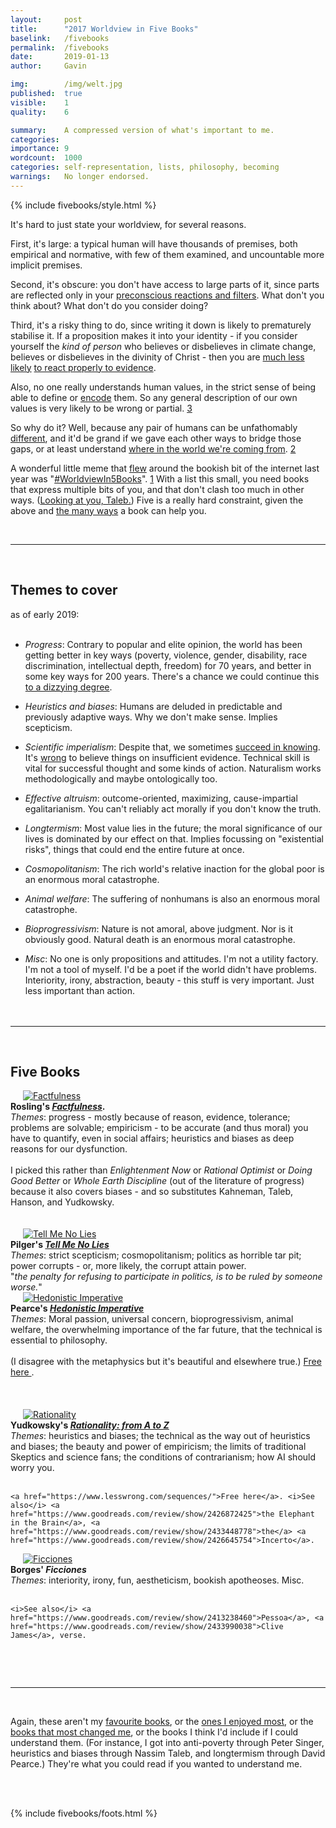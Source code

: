```yaml
---
layout:     post
title:      "2017 Worldview in Five Books"
baselink:   /fivebooks
permalink:  /fivebooks
date:       2019-01-13
author:     Gavin

img:        /img/welt.jpg
published:  true
visible:    1
quality:    6

summary:    A compressed version of what's important to me.
categories: 
importance: 9
wordcount:  1000
categories: self-representation, lists, philosophy, becoming
warnings: 	No longer endorsed.
---
```


{%  include fivebooks/style.html %}

It's hard to just state your worldview, for several reasons. 

First, it's large: a typical human will have thousands of premises, both empirical and normative, with few of them examined, and uncountable more implicit premises. 

Second, it's obscure: you don't have access to large parts of it, since parts are reflected only in your <a href="https://en.wikipedia.org/wiki/Alief_(mental_state)">preconscious reactions and filters</a>. What don't you think about? What don't do you consider doing?

Third, it's a risky thing to do, since writing it down is likely to prematurely stabilise it. If a proposition makes it into your identity - if you consider yourself the <i>kind of person</i> who believes or disbelieves in climate change, believes or disbelieves in the divinity of Christ - then you are <a href="https://en.wikipedia.org/wiki/Endowment_effect">much less likely</a> <a href="https://en.wikipedia.org/wiki/Confirmation_bias">to react properly to evidence</a>. 

Also, no one really understands human values, in the strict sense of being able to define or <a href="https://www.goodreads.com/quotes/26035-science-is-what-we-understand-well-enough-to-explain-to">encode</a> them. So any general description of our own values is very likely to be wrong or partial. <a href="#fn:3" id="fnref:3">3</a>

So why do it? Well, because any pair of humans can be unfathomably <a href="https://wiki.lesswrong.com/wiki/Inferential_distance">different</a>, and it'd be grand if we gave each other ways to bridge those gaps, or at least understand <a href="https://slatestarcodex.com/blog_images/senti_human2.jpg">where in the world we're coming from</a>. <a href="#fn:2" id="fnref:2">2</a><br>

A wonderful little meme that <a href="https://twitter.com/juliagalef/status/976890512425721856?lang=en">flew</a> around the bookish bit of the internet last year was "<a href="https://twitter.com/hashtag/worldviewin5books">#WorldviewIn5Books</a>". <a href="#fn:1" id="fnref:1">1</a> With a list this small, you need books that express multiple bits of you, and that don't clash too much in other ways. (<a href="http://blogs.discovermagazine.com/collideascape/2014/11/01/nassim-taleb-venomous-twitter/#.XDs1QuH7SV4">Looking at you, Taleb.</a>) Five is a really hard constraint, given the above and <a href="https://juliagalef.com/2017/01/06/a-taxonomy-of-books-that-change-your-worldview/">the many ways</a> a book can help you.

<br>
<hr />
<br>


## Themes to cover

as of early 2019:<br><br>

* _Progress_: Contrary to popular and elite opinion, the world has been getting better in key ways (poverty, violence, gender, disability, race discrimination, intellectual depth, freedom) for 70 years, and better in some key ways for 200 years. There's a chance we could continue this <a href="https://nickbostrom.com/utopia.html">to a dizzying degree</a>.<br>

* _Heuristics and biases_: Humans are deluded in predictable and previously adaptive ways. Why we don't make sense. Implies scepticism.<br>

* _Scientific imperialism_: Despite that, we sometimes <a href="https://plato.stanford.edu/entries/structural-realism/">succeed in knowing</a>. It's <a href="https://plato.stanford.edu/entries/ethics-belief/#EviOve">wrong</a> to believe things on insufficient evidence. Technical skill is vital for successful thought and some kinds of action. Naturalism works methodologically and maybe ontologically too.<br>

* _Effective altruism_: outcome-oriented, maximizing, cause-impartial egalitarianism. You can't reliably act morally if you don't know the truth.<br>

* _Longtermism_: Most value lies in the future; the moral significance of our lives is dominated by our effect on that. Implies focussing on "existential risks", things that could end the entire future at once.<br>

* _Cosmopolitanism_: The rich world's relative inaction for the global poor is an enormous moral catastrophe.<br>

* _Animal welfare_: The suffering of nonhumans is also an enormous moral catastrophe.<br>

* _Bioprogressivism_: Nature is not amoral, above judgment. Nor is it obviously good. Natural death is an enormous moral catastrophe.<br>

* _Misc_: No one is only propositions and attitudes. I'm not a utility factory. I'm not a tool of myself. I'd be a poet if the world didn't have problems. Interiority, irony, abstraction, beauty - this stuff is very important. Just less important than action.
<br><br><br>

<hr />
<br>

## Five Books

<div class="row">
  <div class="imgColumn">
	<a href="https://www.goodreads.com/review/show/2426950247"> 
	    <img src="/img/fivebooks/rosling.jpg" alt="Factfulness" hspace="20" />
	</a> 
  </div>
  <div class="column">
	<span style="font-weight: bold">
		Rosling's <i><a href="https://www.goodreads.com/review/show/2426950247">Factfulness</a></i>.
	</span><br>
	<i>Themes</i>: progress - mostly because of reason, evidence, tolerance; problems are solvable; empiricism - to be accurate (and thus moral) you have to quantify, even in social affairs; heuristics and biases as deep reasons for our dysfunction.<br><br>
	<!--  -->
	I picked this rather than <i>Enlightenment Now</i> or <i>Rational Optimist</i> or <i>Doing Good Better</i> or <i>Whole Earth Discipline</i> (out of the literature of progress) because it also covers biases - and so substitutes Kahneman, Taleb, Hanson, and Yudkowsky.<br><br><br>
  </div>
</div>


<div class="row">
  <div class="imgColumn">
  	<a href="https://www.goodreads.com/review/show/2426625975"> 
    	<img src="/img/fivebooks/pilger.jpg" alt="Tell Me No Lies" style="" hspace="20" />
	</a> 
  </div>
  <div class="column">
  	<span style="font-weight: bold">
  		Pilger's <i><a href="https://www.goodreads.com/review/show/2426625975">Tell Me No Lies</a></i><br>
  	</span>
	<i>Themes</i>: strict scepticism; cosmopolitanism; politics as horrible tar pit; power corrupts - or, more likely, the corrupt attain power. <br>"<i>the penalty for refusing to participate in politics, is to be ruled by someone worse.</i>"

  </div>
</div>

<div class="row">
  <div class="imgColumn">
  	<a href="https://www.goodreads.com/review/show/2426629684"> 
    	<img src="/img/fivebooks/pearce.jpg" alt="Hedonistic Imperative" style="" hspace="20" />
	</a> 
  </div>
  <div class="column">
  	<span style="font-weight: bold">
  		Pearce's <i><a href="https://www.goodreads.com/review/show/2426629684">Hedonistic Imperative</a></i><br> 
  	</span>
	<i>Themes</i>: Moral passion, universal concern, bioprogressivism, animal welfare, the overwhelming importance of the far future, that the technical is essential to philosophy.<br><br>
<!--  -->
	(I disagree with the metaphysics but it's beautiful and elsewhere true.) <a href="https://www.hedweb.com/">Free here
	</a>.
	<br> <br> <br> <br>

  </div>
</div>


<div class="row">
  <div class="imgColumn">
  	<a href="https://www.goodreads.com/review/show/2428098371">
		<img src="/img/fivebooks/yud.jpg" alt="Rationality" style="" hspace="20" />
	</a>
  </div>
  <div class="column">
  	<span style="font-weight: bold">
  		Yudkowsky's <a href="https://www.goodreads.com/review/show/2428098371"><i>Rationality: from A to Z</i></a><br>
  	</span>
	<i>Themes</i>: heuristics and biases; the technical as the way out of heuristics and biases; the beauty and power of empiricism; the limits of traditional Skeptics and science fans; the conditions of contrarianism; how AI should worry you.<br><br>

	<a href="https://www.lesswrong.com/sequences/">Free here</a>. <i>See also</i> <a href="https://www.goodreads.com/review/show/2426872425">the Elephant in the Brain</a>, <a href="https://www.goodreads.com/review/show/2433448778">the</a> <a href="https://www.goodreads.com/review/show/2426645754">Incerto</a>.
  </div>
</div>


<div class="row">
  <div class="imgColumn">
    <a href="/ficciones">
	   <img src="/img/fivebooks/borges.jpg" alt="Ficciones" style="" hspace="20" />
    </a>
  </div>
  <div class="column">
  	<span style="font-weight: bold">
  		Borges' <i>Ficciones</i><br>
  	</span>
	<i>Themes</i>: interiority, irony, fun, aestheticism, bookish apotheoses. Misc.<br><br>

	<i>See also</i> <a href="https://www.goodreads.com/review/show/2413238460">Pessoa</a>, <a href="https://www.goodreads.com/review/show/2433990038">Clive James</a>, verse.
  </div>
</div>




<br><br>
<hr />
<br>

Again, these aren't my <a href="https://www.goodreads.com/review/list/68316850-gavin-leech?shelf=favorites">favourite books</a>, or the <a href="https://www.goodreads.com/review/list/68316850-gavin-leech?shelf=highly-readable">ones I enjoyed most</a>, or the <a href="https://www.goodreads.com/review/list/68316850-gavin-leech?shelf=influential-but">books that most changed me</a>, or the books I think I'd include if I could understand them. (For instance, I got into anti-poverty through Peter Singer, heuristics and biases through Nassim Taleb, and longtermism through David Pearce.) They're what you could read if you wanted to understand me.

<br><br>

{%  include fivebooks/foots.html %}
